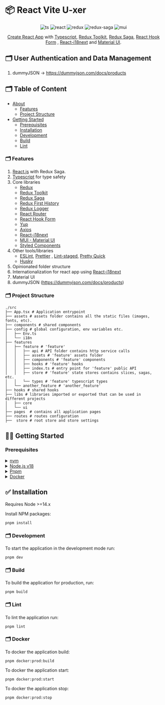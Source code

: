 # 📦 React Vite U-xer

<div align="center">

![ts](https://img.shields.io/badge/TypeScript%20-%23F7DF1E.svg?logo=typescript&logoColor=white&color=3178C6)
![react](https://img.shields.io/badge/React-20232A?logo=react&logoColor=61DAFB)
![redux](https://img.shields.io/badge/Redux%20Toolkit-593D88?logo=redux&logoColor=white)
![redux-saga](https://img.shields.io/badge/Redux%20Saga-86D46B?logo=redux%20saga&logoColor=white&color=74C417)
![mui](https://img.shields.io/badge/Material%20UI-007FFF?logo=mui&logoColor=white)

</div>

<div align="center">

[Create React App](https://github.com/facebook/create-react-app)
with [Typescript](https://www.typescriptlang.org/), [Redux Toolkit](https://redux-toolkit.js.org/),
[Redux Saga](https://redux-saga.js.org/), [React Hook Form](https://react-hook-form.com/)
, [React-i18next](https://react.i18next.com/) and [Material UI](https://mui.com/).

</div>

## 🗂 User Authentication and Data Management

1. dummyJSON -> https://dummyjson.com/docs/products

## 🗂 Table of Content

<!-- toc -->

- [About](#about)
  - [Features](#features)
  - [Project Structure](#project-structure)
- [Getting Started](#-getting-started)
  - [Prerequisites](#prerequisites)
  - [Installation](#installation)
  - [Development](#development)
  - [Build](#build)
  - [Lint](#lint)

<!-- tocstop -->

### 🗂 Features

1. [React.js](https://reactjs.org/) with Redux Saga.
2. [Typescript](https://www.typescriptlang.org/) for type safety
3. Core libraries
   - [Redux](https://redux.js.org/)
   - [Redux Toolkit](https://redux-toolkit.js.org/)
   - [Redux Saga](https://redux-saga.js.org/)
   - [Redux First History](https://github.com/salvoravida/redux-first-history)
   - [Redux Logger](https://github.com/LogRocket/redux-logger)
   - [React Router](https://reactrouter.com/)
   - [React Hook Form](https://react-hook-form.com/)
   - [Yup](https://github.com/jquense/yup)
   - [Axios](https://github.com/axios/axios)
   - [React-i18next](https://react.i18next.com/)
   - [MUI - Material UI](https://mui.com/)
   - [Styled Components](https://styled-components.com/)
4. Other tools/libraries
   - [ESLint](https://eslint.org/), [Prettier](https://eslint.org/)
     , [Lint-staged](https://github.com/okonet/lint-staged), [Pretty Quick](https://github.com/azz/pretty-quick)
   - [Husky](https://typicode.github.io/husky/#/)
5. Opinionated folder structure
6. Internationalization for react app using [React-i18next](https://react.i18next.com/)
7. Material UI
8. dummyJSON (https://dummyjson.com/docs/products)

### 🗂 Project Structure

```shell
./src
├── App.tsx # Application entrypoint
├── assets # assets folder contains all the static files (images, fonts, etc).
├── components # shared components
├── config # global configuration, env variables etc.
│   ├── Env.ts
│   └── i18n
├── features
│   ├── feature # 'feature'
│   │   ├── api # API folder contains http service calls
│   │   ├── assets # 'feature' assets folder
│   │   ├── components # 'feature' components
│   │   ├── hooks # 'feature' hooks
│   │   ├── index.ts # entry point for 'feature' public API
│   │   ├── store # 'feature' state stores contains slices, sagas, etc.
│   │   └── types # 'feature' typescript types
│   └── another_feature # 'another_feature'
├── hooks # shared hooks
├── libs # libraries imported or exported that can be used in different projects
│   ├── core
│   └── ui
├── pages  # contains all application pages
├── routes # routes configuration
├──  store # root store and store settings

```

## 👨‍💻 Getting Started

### Prerequisites

<details>
  <summary><a href="https://github.com/nvm-sh/nvm">nvm</a></summary>

```shell
brew install nvm
```

</details>
<details>
  <summary><a href="https://nodejs.org/en/">Node.js v18</a></summary>

```shell
nvm install v18.12.0
```

</details>
<details>
  <summary><a href="https://pnpm.io/">Pnpm</a></summary>

```shell
npm install -g pnpm
```

</details>

</details>
<details>
  <summary><a href="https://www.docker.com/products/docker-desktop/">Docker</a></summary>

```shell
Docker Desktop Download
```

</details>

## ✅ Installation

Requires Node >=14.x

Install NPM packages:

```shell
pnpm install
```

### 🗂 Development

To start the application in the development mode run:

```shell
pnpm dev
```

### 🗂 Build

To build the application for production, run:

```shell
pnpm build
```

### 🗂 Lint

To lint the application run:

```shell
pnpm lint
```

### 🗂 Docker

To docker the application build:

```shell
pnpm docker:prod:build
```

To docker the application start:

```shell
pnpm docker:prod:start
```

To docker the application stop:

```shell
pnpm docker:prod:stop
```
